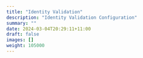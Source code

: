 ```yaml
---
title: "Identity Validation"
description: "Identity Validation Configuration"
summary: ""
date: 2024-03-04T20:29:11+11:00
draft: false
images: []
weight: 105000
---
```


